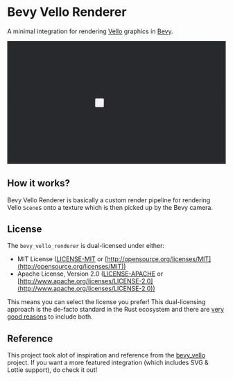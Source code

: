 # Bevy Vello Renderer
A minimal integration for rendering [Vello](https://github.com/linebender/vello) graphics in [Bevy](https://bevyengine.org/).

![hello_world gif](./.github/assets/hello_world.gif)

## How it works?

Bevy Vello Renderer is basically a custom render pipeline for rendering Vello `Scene`s onto a texture which is then picked up by the Bevy camera.

## License

The `bevy_vello_renderer` is dual-licensed under either:

- MIT License ([LICENSE-MIT](LICENSE-MIT) or [http://opensource.org/licenses/MIT](http://opensource.org/licenses/MIT))
- Apache License, Version 2.0 ([LICENSE-APACHE](LICENSE-APACHE) or [http://www.apache.org/licenses/LICENSE-2.0](http://www.apache.org/licenses/LICENSE-2.0))

This means you can select the license you prefer!
This dual-licensing approach is the de-facto standard in the Rust ecosystem and there are [very good reasons](https://github.com/bevyengine/bevy/issues/2373) to include both.

## Reference

This project took alot of inspiration and reference from the [bevy_vello](https://github.com/loopystudios/bevy_vello) project. If you want a more featured integration (which includes SVG & Lottie support), do check it out!
